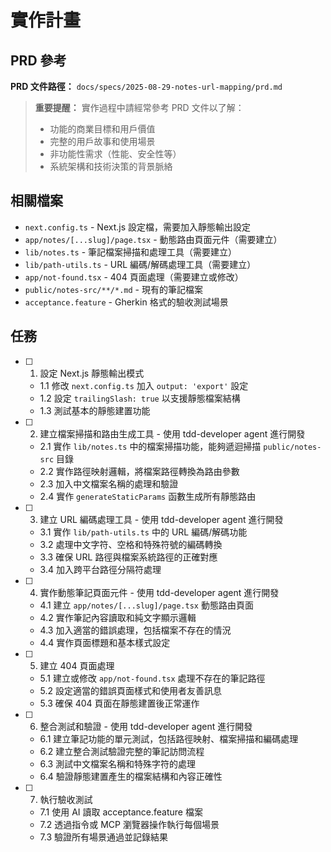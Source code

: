 # 實作計畫

## PRD 參考

**PRD 文件路徑：** `docs/specs/2025-08-29-notes-url-mapping/prd.md`

> **重要提醒：** 實作過程中請經常參考 PRD 文件以了解：
>
> - 功能的商業目標和用戶價值
> - 完整的用戶故事和使用場景
> - 非功能性需求（性能、安全性等）
> - 系統架構和技術決策的背景脈絡

## 相關檔案

- `next.config.ts` - Next.js 設定檔，需要加入靜態輸出設定
- `app/notes/[...slug]/page.tsx` - 動態路由頁面元件（需要建立）
- `lib/notes.ts` - 筆記檔案掃描和處理工具（需要建立）
- `lib/path-utils.ts` - URL 編碼/解碼處理工具（需要建立）
- `app/not-found.tsx` - 404 頁面處理（需要建立或修改）
- `public/notes-src/**/*.md` - 現有的筆記檔案
- `acceptance.feature` - Gherkin 格式的驗收測試場景

## 任務

- [ ] 1. 設定 Next.js 靜態輸出模式
  - 1.1 修改 `next.config.ts` 加入 `output: 'export'` 設定
  - 1.2 設定 `trailingSlash: true` 以支援靜態檔案結構
  - 1.3 測試基本的靜態建置功能

- [ ] 2. 建立檔案掃描和路由生成工具 - 使用 tdd-developer agent 進行開發
  - 2.1 實作 `lib/notes.ts` 中的檔案掃描功能，能夠遞迴掃描 `public/notes-src` 目錄
  - 2.2 實作路徑映射邏輯，將檔案路徑轉換為路由參數
  - 2.3 加入中文檔案名稱的處理和驗證
  - 2.4 實作 `generateStaticParams` 函數生成所有靜態路由

- [ ] 3. 建立 URL 編碼處理工具 - 使用 tdd-developer agent 進行開發
  - 3.1 實作 `lib/path-utils.ts` 中的 URL 編碼/解碼功能
  - 3.2 處理中文字符、空格和特殊符號的編碼轉換
  - 3.3 確保 URL 路徑與檔案系統路徑的正確對應
  - 3.4 加入跨平台路徑分隔符處理

- [ ] 4. 實作動態筆記頁面元件 - 使用 tdd-developer agent 進行開發
  - 4.1 建立 `app/notes/[...slug]/page.tsx` 動態路由頁面
  - 4.2 實作筆記內容讀取和純文字顯示邏輯
  - 4.3 加入適當的錯誤處理，包括檔案不存在的情況
  - 4.4 實作頁面標題和基本樣式設定

- [ ] 5. 建立 404 頁面處理
  - 5.1 建立或修改 `app/not-found.tsx` 處理不存在的筆記路徑
  - 5.2 設定適當的錯誤頁面樣式和使用者友善訊息
  - 5.3 確保 404 頁面在靜態建置後正常運作

- [ ] 6. 整合測試和驗證 - 使用 tdd-developer agent 進行開發
  - 6.1 建立筆記功能的單元測試，包括路徑映射、檔案掃描和編碼處理
  - 6.2 建立整合測試驗證完整的筆記訪問流程
  - 6.3 測試中文檔案名稱和特殊字符的處理
  - 6.4 驗證靜態建置產生的檔案結構和內容正確性

- [ ] 7. 執行驗收測試
  - 7.1 使用 AI 讀取 acceptance.feature 檔案
  - 7.2 透過指令或 MCP 瀏覽器操作執行每個場景
  - 7.3 驗證所有場景通過並記錄結果